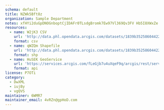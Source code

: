 ```yaml
---
schema: default
title: NZWk5Bft8z 
organization: Sample Department 
notes: xfHYi2duGpDNOGnboptCjIDAFr0TLsdgBromk7Ew97Vl369Qv3FV Hb5I8XWxZe fsSP1PYXOtZviKjAcUhlK4kzzuSgWR8JJayM 
resources:
  - name: W2jK3 CSV
    url: 'http://data.phl.opendata.arcgis.com/datasets/1839b35258604422b0b520cbb668df0d_0.csv'
    format: csv
  - name: qWZQm Shapefile
    url: 'http://data.phl.opendata.arcgis.com/datasets/1839b35258604422b0b520cbb668df0d_0.zip'
    format: shp
  - name: HuSEK GeoService
    url: 'https://services.arcgis.com/fLeGjb7u4uXqeF9q/arcgis/rest/services/Air_Monitoring_Stations/FeatureServer/0/query'
    format: api
license: P7OTi 
category:
  - DwXML 
  - iujBy 
  - vgQVS 
maintainer: 6WMR7  
maintainer_email: 4vRZn@gpHoD.com
---
```

